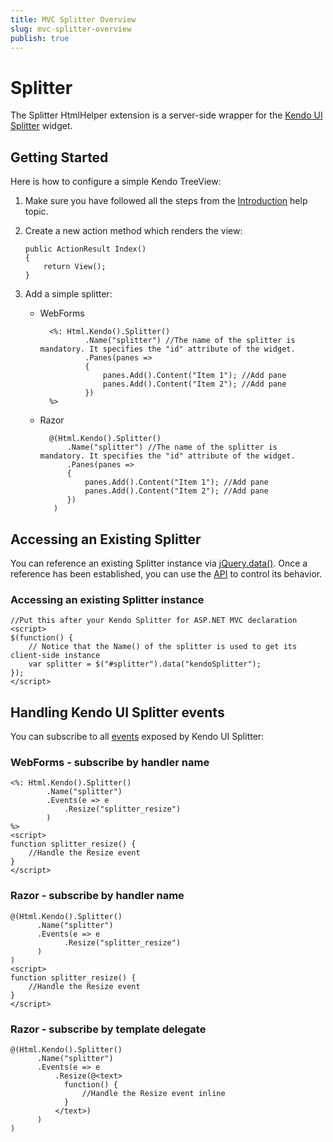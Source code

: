 ```yaml
---
title: MVC Splitter Overview
slug: mvc-splitter-overview
publish: true
---
```


# Splitter

The Splitter HtmlHelper extension is a server-side wrapper for the [Kendo UI Splitter](http://www.kendoui.com/documentation/ui-widgets/splitter/overview.aspx) widget.

## Getting Started

Here is how to configure a simple Kendo TreeView:

1.  Make sure you have followed all the steps from the [Introduction](http://www.kendoui.com/documentation/asp-net-mvc/introduction.aspx) help topic.

2.  Create a new action method which renders the view:

        public ActionResult Index()
        {
            return View();
        }
3.  Add a simple splitter:
    - WebForms

            <%: Html.Kendo().Splitter()
                    .Name("splitter") //The name of the splitter is mandatory. It specifies the "id" attribute of the widget.
                    .Panes(panes =>
                    {
                        panes.Add().Content("Item 1"); //Add pane
                        panes.Add().Content("Item 2"); //Add pane
                    })
            %>
    - Razor

            @(Html.Kendo().Splitter()
                .Name("splitter") //The name of the splitter is mandatory. It specifies the "id" attribute of the widget.
                .Panes(panes =>
                {
                    panes.Add().Content("Item 1"); //Add pane
                    panes.Add().Content("Item 2"); //Add pane
                })
             )

## Accessing an Existing Splitter

You can reference an existing Splitter instance via [jQuery.data()](http://api.jquery.com/jQuery.data/).
Once a reference has been established, you can use the [API](http://www.kendoui.com/documentation/ui-widgets/splitter/methods.aspx) to control its behavior.



### Accessing an existing Splitter instance

    //Put this after your Kendo Splitter for ASP.NET MVC declaration
    <script>
    $(function() {
        // Notice that the Name() of the splitter is used to get its client-side instance
        var splitter = $("#splitter").data("kendoSplitter");
    });
    </script>


## Handling Kendo UI Splitter events

You can subscribe to all [events](http://www.kendoui.com/documentation/ui-widgets/splitter/events.aspx) exposed by Kendo UI Splitter:

### WebForms - subscribe by handler name

    <%: Html.Kendo().Splitter()
            .Name("splitter")
            .Events(e => e
                .Resize("splitter_resize")
            )
    %>
    <script>
    function splitter_resize() {
        //Handle the Resize event
    }
    </script>


### Razor - subscribe by handler name

    @(Html.Kendo().Splitter()
          .Name("splitter")
          .Events(e => e
                .Resize("splitter_resize")
          )
    )
    <script>
    function splitter_resize() {
        //Handle the Resize event
    }
    </script>


### Razor - subscribe by template delegate

    @(Html.Kendo().Splitter()
          .Name("splitter")
          .Events(e => e
              .Resize(@<text>
                function() {
                    //Handle the Resize event inline
                }
              </text>)
          )
    )

